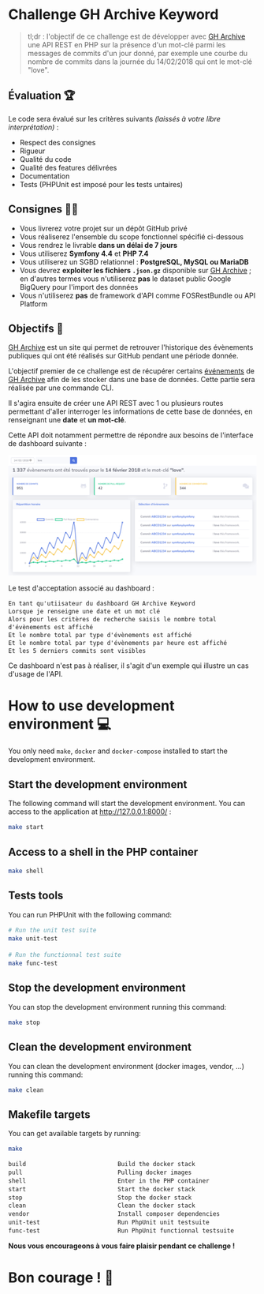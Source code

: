 # Challenge GH Archive Keyword

>  tl;dr :  l'objectif de ce challenge est de développer avec [GH Archive](https://www.gharchive.org/) 
>  une API REST en PHP sur la présence d'un mot-clé parmi les messages de commits d'un jour donné, 
>  par exemple une courbe du nombre de commits dans la journée du 14/02/2018 qui ont le mot-clé "love".

## Évaluation :trophy: 

Le code sera évalué sur les critères suivants *(laissés à votre libre interprétation)* :

* Respect des consignes
* Rigueur
* Qualité du code
* Qualité des features délivrées
* Documentation
* Tests (PHPUnit est imposé pour les tests untaires)

## Consignes :woman_teacher:

* Vous livrerez votre projet sur un dépôt GitHub privé
* Vous réaliserez l'ensemble du scope fonctionnel spécifié ci-dessous
* Vous rendrez le livrable **dans un délai de 7 jours**
* Vous utiliserez **Symfony 4.4** et **PHP 7.4**
* Vous utiliserez un SGBD relationnel : **PostgreSQL, MySQL ou MariaDB**
* Vous devrez **exploiter les fichiers `.json.gz`** disponible sur [GH Archive](https://www.gharchive.org/) ; en d'autres termes vous n'utiliserez **pas** le dataset public Google BigQuery pour l'import des données
* Vous n'utiliserez **pas** de framework d'API comme FOSRestBundle ou API Platform

## Objectifs :rocket:

[GH Archive](https://www.gharchive.org/) est un site qui permet de retrouver l'historique 
des évènements publiques qui ont été réalisés sur GitHub pendant une période donnée.

L'objectif premier de ce challenge est de récupérer certains [événements](https://docs.github.com/en/developers/webhooks-and-events/github-event-types)
de [GH Archive](https://www.gharchive.org/) afin de les stocker dans une base de données. 
Cette partie sera réalisée par une commande CLI.

Il s'agira ensuite de créer une API REST avec 1 ou plusieurs routes permettant d'aller interroger les informations 
de cette base de données, en renseignant une **date** et **un mot-clé**.

Cette API doit notamment permettre de répondre aux besoins de l'interface de dashboard suivante : 

![Capture d'écran du résultat attendu dans l'interface web](./challenge-gh-keyword.png)

Le test d'acceptation associé au dashboard :

```Gherkin
En tant qu'utiisateur du dashboard GH Archive Keyword
Lorsque je renseigne une date et un mot clé
Alors pour les critères de recherche saisis le nombre total d'évènements est affiché
Et le nombre total par type d'évènements est affiché 
Et le nombre total par type d'évènements par heure est affiché
Et les 5 derniers commits sont visibles
```

Ce dashboard n'est pas à réaliser, il s'agit d'un exemple qui illustre un cas d'usage de l'API.

# How to use development environment :computer:

You only need `make`, `docker` and `docker-compose` installed to start the development environment.

## Start the development environment

The following command will start the development environment.
You can access to the application at http://127.0.0.1:8000/ :

```bash
make start
```

## Access to a shell in the PHP container

```bash
make shell
```

## Tests tools

You can run PHPUnit with the following command:
```bash
# Run the unit test suite
make unit-test

# Run the functionnal test suite
make func-test
```

## Stop the development environment

You can stop the development environment running this command:
```bash
make stop
```

## Clean the development environment

You can clean the development environment (docker images, vendor, ...) running this command:
```bash
make clean
```

## Makefile targets

You can get available targets by running:
```bash
make
```

```bash
build                          Build the docker stack
pull                           Pulling docker images
shell                          Enter in the PHP container
start                          Start the docker stack
stop                           Stop the docker stack
clean                          Clean the docker stack
vendor                         Install composer dependencies
unit-test                      Run PhpUnit unit testsuite
func-test                      Run PhpUnit functionnal testsuite
```
**Nous vous encourageons à vous faire plaisir pendant ce challenge !**

# Bon courage ! :muscle: